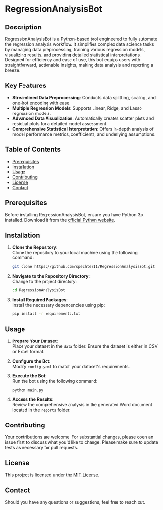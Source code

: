 
# RegressionAnalysisBot

## Description

RegressionAnalysisBot is a Python-based tool engineered to fully automate the regression analysis workflow. It simplifies complex data science tasks by managing data preprocessing, training various regression models, visualizing results, and providing detailed statistical interpretations. Designed for efficiency and ease of use, this bot equips users with straightforward, actionable insights, making data analysis and reporting a breeze.

## Key Features

- **Streamlined Data Preprocessing**: Conducts data splitting, scaling, and one-hot encoding with ease.
- **Multiple Regression Models**: Supports Linear, Ridge, and Lasso regression models.
- **Advanced Data Visualization**: Automatically creates scatter plots and residual plots for a detailed model assessment.
- **Comprehensive Statistical Interpretation**: Offers in-depth analysis of model performance metrics, coefficients, and underlying assumptions.

## Table of Contents

- [Prerequisites](#prerequisites)
- [Installation](#installation)
- [Usage](#usage)
- [Contributing](#contributing)
- [License](#license)
- [Contact](#contact)

## Prerequisites

Before installing RegressionAnalysisBot, ensure you have Python 3.x installed. Download it from the [official Python website](https://www.python.org/downloads/).

## Installation

1. **Clone the Repository**:  
   Clone the repository to your local machine using the following command:
   ```bash
   git clone https://github.com/spechter11/RegressionAnalysisBot.git
   ```
2. **Navigate to the Repository Directory**:  
   Change to the project directory:
   ```bash
   cd RegressionAnalysisBot
   ```
3. **Install Required Packages**:  
   Install the necessary dependencies using pip:
   ```bash
   pip install -r requirements.txt
   ```

## Usage

1. **Prepare Your Dataset**:  
   Place your dataset in the `data` folder. Ensure the dataset is either in CSV or Excel format.

2. **Configure the Bot**:  
   Modify `config.yaml` to match your dataset's requirements.

3. **Execute the Bot**:  
   Run the bot using the following command:
   ```bash
   python main.py
   ```

4. **Access the Results**:  
   Review the comprehensive analysis in the generated Word document located in the `reports` folder.

## Contributing

Your contributions are welcome! For substantial changes, please open an issue first to discuss what you'd like to change. Please make sure to update tests as necessary for pull requests.

## License

This project is licensed under the [MIT License](https://choosealicense.com/licenses/mit/).

## Contact

Should you have any questions or suggestions, feel free to reach out.
